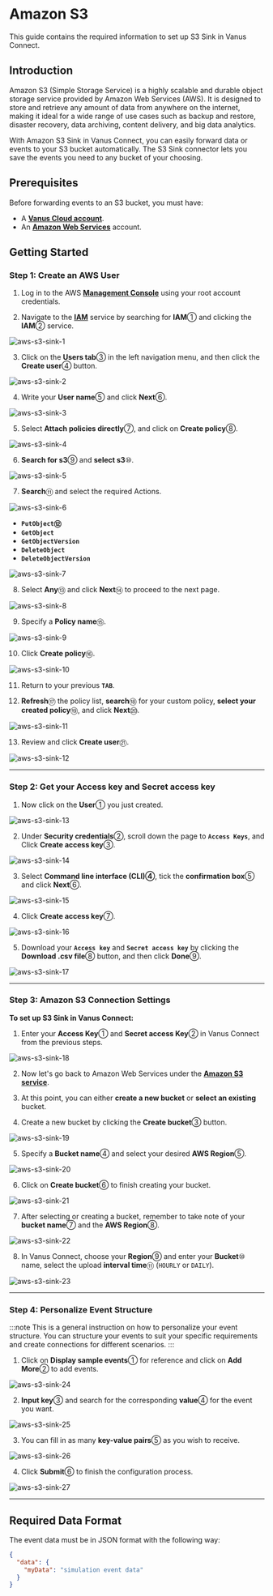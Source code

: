 # Amazon S3

This guide contains the required information to set up S3 Sink in Vanus Connect.

## Introduction

Amazon S3 (Simple Storage Service) is a highly scalable and durable object storage service provided by Amazon Web Services (AWS). It is designed to store and retrieve any amount of data from anywhere on the internet, making it ideal for a wide range of use cases such as backup and restore, disaster recovery, data archiving, content delivery, and big data analytics.

With Amazon S3 Sink in Vanus Connect, you can easily forward data or events to your S3 bucket automatically. The S3 Sink connector lets you save the events you need to any bucket of your choosing.


## Prerequisites

Before forwarding events to an S3 bucket, you must have:

- A [**Vanus Cloud account**](https://cloud.vanus.ai).
- An [**Amazon Web Services**](https://aws.amazon.com) account.

## Getting Started

### Step 1: Create an AWS User

1. Log in to the AWS [**Management Console**](https://aws.amazon.com) using your root account credentials.

2. Navigate to the [**IAM**](https://console.aws.amazon.com/iam/) service by searching for **IAM**① and clicking the **IAM**② service.

![aws-s3-sink-1](images/aws-s3-sink-1.webp)

3. Click on the **Users tab**③ in the left navigation menu, and then click the **Create user**④ button.

![aws-s3-sink-2](images/aws-s3-sink-2.webp)

4. Write your **User name**⑤ and click **Next**⑥.

![aws-s3-sink-3](images/aws-s3-sink-3.webp)

5. Select **Attach policies directly**⑦, and click on **Create policy**⑧.

![aws-s3-sink-4](images/aws-s3-sink-4.webp)

6. **Search for s3**⑨ and **select s3**⑩.

![aws-s3-sink-5](images/aws-s3-sink-5.webp)

7. **Search**⑪ and select the required Actions.

![aws-s3-sink-6](images/aws-s3-sink-6.webp)

- **`PutObject`⑫**
- **`GetObject`**
- **`GetObjectVersion`**
- **`DeleteObject`**
- **`DeleteObjectVersion`**

![aws-s3-sink-7](images/aws-s3-sink-7.webp)

8. Select **Any**⑬ and click **Next**⑭ to proceed to the next page.

![aws-s3-sink-8](images/aws-s3-sink-8.webp)

9. Specify a **Policy name**⑮.

![aws-s3-sink-9](images/aws-s3-sink-9.webp)

10. Click **Create policy**⑯.

![aws-s3-sink-10](images/aws-s3-sink-10.webp)

11. Return to your previous **`TAB`**.

12. **Refresh**⑰ the policy list, **search**⑱ for your custom policy, **select your created policy**⑲, and click **Next**⑳.

![aws-s3-sink-11](images/aws-s3-sink-11.webp)

13. Review and click **Create user**㉑.

![aws-s3-sink-12](images/aws-s3-sink-12.webp)

---

### Step 2: Get your Access key and Secret access key

1. Now click on the **User**① you just created.

![aws-s3-sink-13](images/aws-s3-sink-13.webp)

2. Under **Security credentials**②, scroll down the page to **`Access Keys`**, and Click **Create access key**③.

![aws-s3-sink-14](images/aws-s3-sink-14.webp)

3. Select **Command line interface (CLI)④**, tick the **confirmation box**⑤ and click **Next**⑥.

![aws-s3-sink-15](images/aws-s3-sink-15.webp)

4. Click **Create access key**⑦.

![aws-s3-sink-16](images/aws-s3-sink-16.webp)

5. Download your **`Access key`** and **`Secret access key`** by clicking the **Download .csv file**⑧ button, and then click **Done**⑨.

![aws-s3-sink-17](images/aws-s3-sink-17.webp)

---

### Step 3: Amazon S3 Connection Settings

**To set up S3 Sink in Vanus Connect:**

1. Enter your **Access Key**① and **Secret access Key**② in Vanus Connect from the previous steps.

![aws-s3-sink-18](images/aws-s3-sink-18.webp)

2. Now let's go back to Amazon Web Services under the [**Amazon S3 service**](https://s3.console.aws.amazon.com).

3. At this point, you can either **create a new bucket** or **select an existing** bucket.

4. Create a new bucket by clicking the **Create bucket**③ button.

![aws-s3-sink-19](images/aws-s3-sink-19.webp)

5. Specify a **Bucket name**④ and select your desired **AWS Region**⑤.

![aws-s3-sink-20](images/aws-s3-sink-20.webp)

6. Click on **Create bucket**⑥ to finish creating your bucket.

![aws-s3-sink-21](images/aws-s3-sink-21.webp)

7. After selecting or creating a bucket, remember to take note of your **bucket name**⑦ and the **AWS Region**⑧.

![aws-s3-sink-22](images/aws-s3-sink-22.webp)

8. In Vanus Connect, choose your **Region**⑨ and enter your **Bucket**⑩ name, select the upload **interval time**⑪ (`HOURLY` or `DAILY`).

![aws-s3-sink-23](images/aws-s3-sink-23.webp)

---

### Step 4: Personalize Event Structure

:::note
This is a general instruction on how to personalize your event structure. You can structure your events to suit your specific requirements and create connections for different scenarios.
:::

1. Click on **Display sample events**① for reference and click on **Add More**② to add events.

![aws-s3-sink-24](images/aws-s3-sink-24.webp)

2. **Input key**③ and search for the corresponding **value**④ for the event you want.

![aws-s3-sink-25](images/aws-s3-sink-25.webp)

3. You can fill in as many **key-value pairs**⑤ as you wish to receive.

![aws-s3-sink-26](images/aws-s3-sink-26.webp)

4. Click **Submit**⑥ to finish the configuration process.

![aws-s3-sink-27](images/aws-s3-sink-27.webp)

---

## Required Data Format

The event data must be in JSON format with the following way:

```json
{
  "data": {
    "myData": "simulation event data"
  }
}
```
